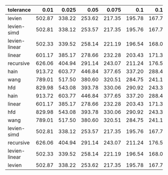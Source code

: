 | tolerance    |   0.01 |   0.025 |   0.05 |   0.075 |   0.1 |   0.15 |   0.2 |   0.25 |   0.5 |   1 |
|--------------| ------:| ------:| ------:| ------:| ------:| ------:| ------:| ------:| ------:| ------:|
|levien        | 502.87 | 338.22 | 253.62 | 217.35 | 195.78 | 167.79 | 153.25 | 143.72 | 121.00 | 108.58 |
|levien-simd   | 502.81 | 338.12 | 253.57 | 217.35 | 195.76 | 167.77 | 153.22 | 143.71 | 120.99 | 108.57 |
|levien-linear | 502.33 | 339.52 | 258.14 | 221.19 | 196.54 | 168.08 | 150.73 | 138.80 | 104.18 | 75.50 |
|linear        | 601.17 | 385.17 | 278.66 | 232.28 | 203.43 | 171.38 | 152.16 | 139.68 | 104.31 | 75.56 |
|recursive     | 626.06 | 404.94 | 291.14 | 243.07 | 211.24 | 176.57 | 156.06 | 143.10 | 105.14 | 75.74 |
|hain          | 913.72 | 603.77 | 446.84 | 377.65 | 337.20 | 288.48 | 260.30 | 241.21 | 191.98 | 162.05 |
|wang          | 789.01 | 517.50 | 380.60 | 320.51 | 284.75 | 241.12 | 215.41 | 198.51 | 156.70 | 128.14 |
|hfd           | 829.98 | 543.08 | 393.78 | 330.06 | 290.92 | 243.37 | 217.10 | 199.79 | 155.91 | 127.62 |
|hain          | 913.72 | 603.77 | 446.84 | 377.65 | 337.20 | 288.48 | 260.30 | 241.21 | 191.98 | 162.05 |
|linear        | 601.17 | 385.17 | 278.66 | 232.28 | 203.43 | 171.38 | 152.16 | 139.68 | 104.31 | 75.56 |
|hfd           | 829.98 | 543.08 | 393.78 | 330.06 | 290.92 | 243.37 | 217.10 | 199.79 | 155.91 | 127.62 |
|wang          | 789.01 | 517.50 | 380.60 | 320.51 | 284.75 | 241.12 | 215.41 | 198.51 | 156.70 | 128.14 |
|levien-simd   | 502.81 | 338.12 | 253.57 | 217.35 | 195.76 | 167.77 | 153.22 | 143.71 | 120.99 | 108.57 |
|recursive     | 626.06 | 404.94 | 291.14 | 243.07 | 211.24 | 176.57 | 156.06 | 143.10 | 105.14 | 75.74 |
|levien-linear | 502.33 | 339.52 | 258.14 | 221.19 | 196.54 | 168.08 | 150.73 | 138.80 | 104.18 | 75.50 |
|levien        | 502.87 | 338.22 | 253.62 | 217.35 | 195.78 | 167.79 | 153.25 | 143.72 | 121.00 | 108.58 |
